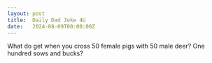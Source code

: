 ```yaml
---
layout: post
title:  Daily Dad Joke 4U
date:   2024-08-09T00:00:00Z
---
```

What do get when you cross 50 female pigs with 50 male deer? One hundred sows and bucks?
